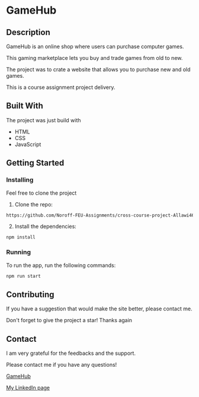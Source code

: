 # GameHub

## Description

GameHub is an online shop where users can purchase computer games. 

This gaming marketplace lets you buy and trade games from old to new.

The project was to crate a website that allows you to purchase new and old games.

This is a course assignment project delivery. 

## Built With

The project was just build with

- HTML 
- CSS
- JavaScript

## Getting Started

### Installing

Feel free to clone the project

1. Clone the repo:

```bash
https://github.com/Noroff-FEU-Assignments/cross-course-project-Allawi465
```

2. Install the dependencies:

```
npm install
```

### Running

To run the app, run the following commands:

```bash
npm run start
```

## Contributing

If you have a suggestion that would make the site better, please contact me.

Don't forget to give the project a star! Thanks again

## Contact

I am very grateful for the feedbacks and the support. 

Please contact me if you have any questions!

[GameHub](https://universalofgames.netlify.app)

[My LinkedIn page](https://www.linkedin.com/in/mohammed-allawi-89830621a/)

